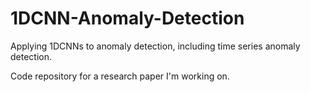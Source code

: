 # 1DCNN-Anomaly-Detection
Applying 1DCNNs to anomaly detection, including time series anomaly detection.


Code repository for a research paper I'm working on.
